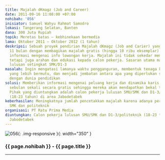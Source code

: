 ```yaml
---
title: Majalah dKmagz (Job and Career)
date: 2011-09-16 11:08:00 +07:00
nohibah: '056'
inisiator: Samuel Wahyu Rahmat Samodro
lokasi: Tangerang Selatan, Banten
dana: 300 Juta Rupiah
topik: Meretas batas – kebhinekaan bermedia
lama: Oktober 2011 – Oktober 2012 (1 tahun)
deskripsi: Sebuah proyek pendirian Majalah dKmagz (Job and Carier) yang sudah berjalan
  11 bulan dengan membagikan majalah gratis (hingga 10 ribu eksemplar) yang berisi
  informasi mengenai info lowongan kerja. Majalah ini tidak sekedar memberikan lowongan,
  tetapi juga arahan dan edukasi kepada calon pekerja. Sasaran utama majalah ini adalah
  lulusan setingkat SMK/D1-3
masalah: Ingin mengatasi lamanya waktu pengganguran, membentuk tenaga kerja Indonesia
  yang lebih bermutu, dan menjadi jembatan antara apa yang diperlukan suatu perusahaan
  dengan dunia pendidikan
solusi: Memberikan informasi mengenai peluang kerja dan dinamika karis di dunia kerja
  sebulan sekali secara gratis sehingga mereka akan mendapatkan bekal tambahan sebelumnya.
  Pihak yang diuntungkan adalah calon pekerja lulusan SMU/SMK dan D1-3/politeknik
  (18-23 tahun) di area Jabodetabek
keberhasilan: Meningkatnya jumlah pencetakkan majalah karena adanya permintaan dari
  SMK dan politeknik
organisasi: PT Ratu Prima Media
diuntungkan: Calon pekerja lulusan SMU/SMK dan D1-3/politeknik (18-23 tahun) di area
  Jabodetabek
---
```


![056](/static/img/hibahcmb/056.png){: .img-responsive }{: width="350" }

### {{ page.nohibah }} - {{ page.title }}

---
